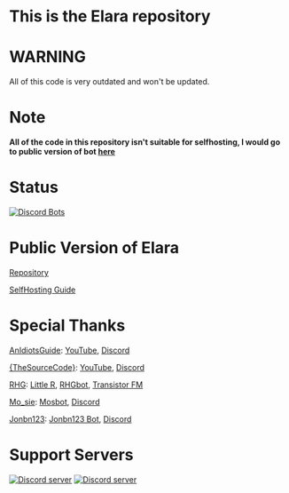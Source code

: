 This is the Elara repository
==========

WARNING
===================
All of this code is very outdated and won't be updated.


Note
==============

**All of the code in this repository isn't suitable for selfhosting, I would go to public version of bot [here](https://github.com/Elara-Discord-Bots/PublicBot-V2)**

Status
=================
[![Discord Bots](https://discordbots.org/api/widget/455166272339181589.svg)](https://discordbots.org/bot/455166272339181589)

Public Version of Elara
=========================
[Repository](https://github.com/Elara-Discord-Bots/PublicBot-V2)

[SelfHosting Guide](https://github.com/Elara-Discord-Bots/PublicBot-V2/wiki)

Special Thanks
=======================
[AnIdiotsGuide](https://github.com/AnIdiotsGuide): [YouTube](https://www.youtube.com/channel/UCLun-hgcYUgNvCCj4sIa-jA), [Discord](https://discord.gg/4NE4bk7)

[{TheSourceCode}](https://github.com/The-SourceCode): [YouTube](https://www.youtube.com/channel/UCNXt2MrZaqfIBknamqwzeXA), [Discord](https://discord.gg/nRbVQHe)

[RHG](https://github.com/RHGDEV): [Little R](https://discordapp.com/oauth2/authorize?client_id=360578020492312576&permissions=2146958839&scope=bot), [RHGbot](https://discordapp.com/oauth2/authorize?client_id=395437820778643456&permissions=2146958839&scope=bot), [Transistor FM](https://discordapp.com/oauth2/authorize?client_id=512734769721638912&permissions=2146958839&scope=bot)

[Mo_sie](https://github.com/Mosie0): [Mosbot](https://discordapp.com/oauth2/authorize?client_id=467371685230673930&permissions=2146958839&scope=bot), [Discord](https://discord.gg/krXDXEM)

[Jonbn123](https://github.com/Jonbn123): [Jonbn123 Bot](https://discordapp.com/oauth2/authorize?client_id=479341622526738432&permissions=2146958839&scope=bot), [Discord](https://discord.gg/wsbfapy)

Support Servers
========================

[![Discord server](https://discordapp.com/api/guilds/499409162661396481/embed.png?style=banner4)](https://discord.gg/qafHJ63)
[![Discord server](https://discordapp.com/api/guilds/371105897570631691/embed.png?style=banner4)](https://discord.gg/hgsM86w)

